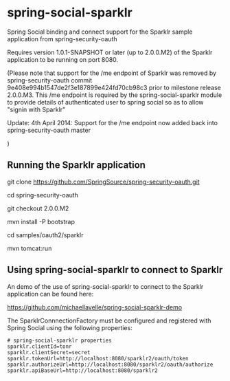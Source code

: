 spring-social-sparklr
=====================

Spring Social binding and connect support for the Sparklr sample application from spring-security-oauth

Requires version 1.0.1-SNAPSHOT or later (up to 2.0.0.M2) of the Sparklr application to be running on port 8080.

(Please note that support for the /me endpoint of Sparklr was removed by spring-security-oauth commit 9e408e994b1547de2f3e187899e424fd70cb98c3 prior to milestone release 2.0.0.M3.  This /me endpoint is required by the spring-social-sparklr module to provide details of authenticated user to spring social so as to allow "signin with Sparklr" 

Update: 4th April 2014:  Support for the /me endpoint now added back into spring-security-oauth master 

)

Running the Sparklr application
-------------------------------

git clone https://github.com/SpringSource/spring-security-oauth.git

cd spring-security-oauth

git checkout 2.0.0.M2

mvn install -P bootstrap

cd samples/oauth2/sparklr

mvn tomcat:run

Using spring-social-sparklr to connect to Sparklr
-------------------------------------------------

An demo of the use of spring-social-sparklr to connect to the Sparklr application can be found here:

https://github.com/michaellavelle/spring-social-sparklr-demo

The SparklrConnnectionFactory must be configured and registered with Spring Social using the following properties:

```
# spring-social-sparklr properties
sparklr.clientId=tonr
sparklr.clientSecret=secret
sparklr.tokenUrl=http://localhost:8080/sparklr2/oauth/token
sparklr.authorizeUrl=http://localhost:8080/sparklr2/oauth/authorize
sparklr.apiBaseUrl=http://localhost:8080/sparklr2
```

